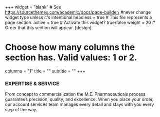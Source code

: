 +++
widget = "blank"  # See https://sourcethemes.com/academic/docs/page-builder/ #never change widget type unless it's intentional
headless = true  # This file represents a page section.
active = true  # Activate this widget? true/false
weight = 20  # Order that this section will appear.
[design]
  # Choose how many columns the section has. Valid values: 1 or 2.
  columns = "1"
title = ""
subtitle = ""
+++

**<h3>EXPERTISE & SERVICE</h3>**
<p>From concept to commercialization the M.E. Pharmaceuticals process guarantees precision, quality, and excellence. When you place your order, our account services team manages every detail and stays with you every step of the way.</p>
